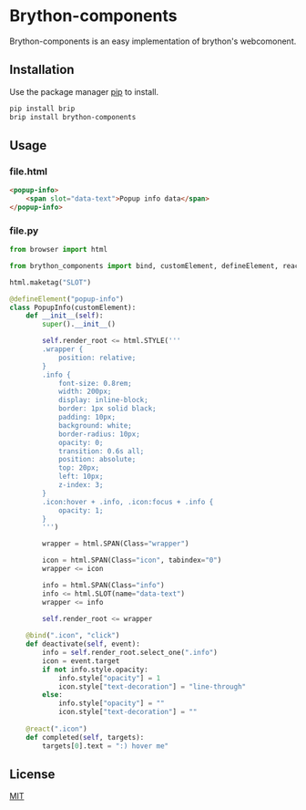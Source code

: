 # Brython-components

Brython-components is an easy implementation of brython's webcomonent.

## Installation

Use the package manager [pip](https://pip.pypa.io/en/stable/) to install.

```bash
pip install brip
brip install brython-components
```

## Usage

### file.html
```html
<popup-info>
    <span slot="data-text">Popup info data</span>
</popup-info>
```

### file.py
```python
from browser import html

from brython_components import bind, customElement, defineElement, react

html.maketag("SLOT")

@defineElement("popup-info")
class PopupInfo(customElement):
    def __init__(self):
        super().__init__()

        self.render_root <= html.STYLE('''
        .wrapper {
            position: relative;
        }
        .info {
            font-size: 0.8rem;
            width: 200px;
            display: inline-block;
            border: 1px solid black;
            padding: 10px;
            background: white;
            border-radius: 10px;
            opacity: 0;
            transition: 0.6s all;
            position: absolute;
            top: 20px;
            left: 10px;
            z-index: 3;
        }
        .icon:hover + .info, .icon:focus + .info {
            opacity: 1;
        }
        ''')

        wrapper = html.SPAN(Class="wrapper")

        icon = html.SPAN(Class="icon", tabindex="0")
        wrapper <= icon

        info = html.SPAN(Class="info")
        info <= html.SLOT(name="data-text")
        wrapper <= info

        self.render_root <= wrapper
        
    @bind(".icon", "click")
    def deactivate(self, event):
        info = self.render_root.select_one(".info")
        icon = event.target
        if not info.style.opacity:
            info.style["opacity"] = 1
            icon.style["text-decoration"] = "line-through"
        else:
            info.style["opacity"] = ""
            icon.style["text-decoration"] = ""
            
    @react(".icon")
    def completed(self, targets):
        targets[0].text = ":) hover me"
```

## License

[MIT](https://choosealicense.com/licenses/mit/)
